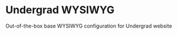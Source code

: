 Undergrad WYSIWYG
=================

Out-of-the-box base WYSIWYG configuration for Undergrad website